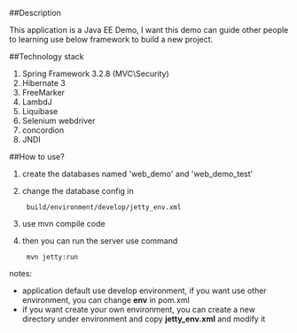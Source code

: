 ##Description

  This application is a Java EE Demo, I want this demo can guide other people to learning use below framework to build a new project.

##Technology stack
 
 1. Spring Framework 3.2.8 (MVC\Security)
 2. Hibernate 3
 3. FreeMarker
 4. LambdJ
 5. Liquibase
 6. Selenium webdriver
 7. concordion
 8. JNDI
 
##How to use?	
1. create the databases named 'web_demo' and 'web_demo_test'
2. change the database config in

		build/environment/develop/jetty_env.xml

3. use mvn compile code
4. then you can run the server use command

		mvn jetty:run
		
notes:
 
 * application default use develop environment, if you want use other environment, you can change **env** in pom.xml
 * if you want create your own environment, you can create a new directory under environment and copy **jetty_env.xml** and modify it
